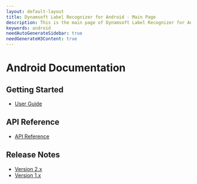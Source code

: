 ```yaml
---
layout: default-layout
title: Dynamsoft Label Recognizer for Android - Main Page
description: This is the main page of Dynamsoft Label Recognizer for Android Language.
keywords: android
needAutoGenerateSidebar: true
needGenerateH3Content: true
---
```


# Android Documentation

## Getting Started

- [User Guide](user-guide.md)

## API Reference
- [API Reference](api-reference/index.md)

## Release Notes

- [Version 2.x](release-notes/android-2.md)
- [Version 1.x](release-notes/android-1.md)
